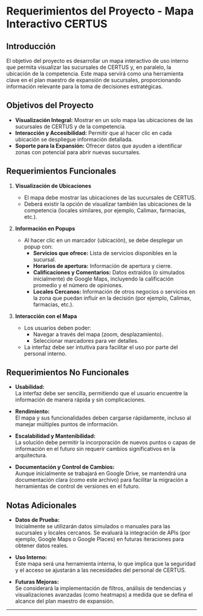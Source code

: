 # Requerimientos del Proyecto - Mapa Interactivo CERTUS

## Introducción

El objetivo del proyecto es desarrollar un mapa interactivo de uso interno que permita visualizar las sucursales de CERTUS y, en paralelo, la ubicación de la competencia. Este mapa servirá como una herramienta clave en el plan maestro de expansión de sucursales, proporcionando información relevante para la toma de decisiones estratégicas.

## Objetivos del Proyecto

- **Visualización Integral:** Mostrar en un solo mapa las ubicaciones de las sucursales de CERTUS y de la competencia.
- **Interacción y Accesibilidad:** Permitir que al hacer clic en cada ubicación se despliegue información detallada.
- **Soporte para la Expansión:** Ofrecer datos que ayuden a identificar zonas con potencial para abrir nuevas sucursales.

## Requerimientos Funcionales

1. **Visualización de Ubicaciones**
   - El mapa debe mostrar las ubicaciones de las sucursales de CERTUS.
   - Deberá existir la opción de visualizar también las ubicaciones de la competencia (locales similares, por ejemplo, Calimax, farmacias, etc.).

2. **Información en Popups**
   - Al hacer clic en un marcador (ubicación), se debe desplegar un popup con:
     - **Servicios que ofrece:** Lista de servicios disponibles en la sucursal.
     - **Horarios de apertura:** Información de apertura y cierre.
     - **Calificaciones y Comentarios:** Datos extraídos (o simulados inicialmente) de Google Maps, incluyendo la calificación promedio y el número de opiniones.
     - **Locales Cercanos:** Información de otros negocios o servicios en la zona que puedan influir en la decisión (por ejemplo, Calimax, farmacias, etc.).

3. **Interacción con el Mapa**
   - Los usuarios deben poder:
     - Navegar a través del mapa (zoom, desplazamiento).
     - Seleccionar marcadores para ver detalles.
   - La interfaz debe ser intuitiva para facilitar el uso por parte del personal interno.

## Requerimientos No Funcionales

- **Usabilidad:**  
  La interfaz debe ser sencilla, permitiendo que el usuario encuentre la información de manera rápida y sin complicaciones.

- **Rendimiento:**  
  El mapa y sus funcionalidades deben cargarse rápidamente, incluso al manejar múltiples puntos de información.

- **Escalabilidad y Mantenibilidad:**  
  La solución debe permitir la incorporación de nuevos puntos o capas de información en el futuro sin requerir cambios significativos en la arquitectura.

- **Documentación y Control de Cambios:**  
  Aunque inicialmente se trabajará en Google Drive, se mantendrá una documentación clara (como este archivo) para facilitar la migración a herramientas de control de versiones en el futuro.

## Notas Adicionales

- **Datos de Prueba:**  
  Inicialmente se utilizarán datos simulados o manuales para las sucursales y locales cercanos. Se evaluará la integración de APIs (por ejemplo, Google Maps o Google Places) en futuras iteraciones para obtener datos reales.
  
- **Uso Interno:**  
  Este mapa será una herramienta interna, lo que implica que la seguridad y el acceso se ajustarán a las necesidades del personal de CERTUS.

- **Futuras Mejoras:**  
  Se considerará la implementación de filtros, análisis de tendencias y visualizaciones avanzadas (como heatmaps) a medida que se defina el alcance del plan maestro de expansión.

---
